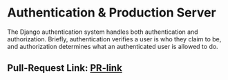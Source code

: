# Authentication & Production Server

The Django authentication system handles both authentication and authorization. Briefly, authentication verifies a user is who they claim to be, and authorization determines what an authenticated user is allowed to do. 

## Pull-Request Link: [PR-link](https://github.com/Tasneemalabsi/drf-auth/pull/1)